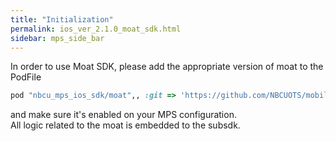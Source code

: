 ```yaml
---
title: "Initialization"
permalink: ios_ver_2.1.0_moat_sdk.html
sidebar: mps_side_bar
---
```

In order to use Moat SDK, please add the appropriate version of moat to the PodFile

```ruby
pod "nbcu_mps_ios_sdk/moat",, :git => 'https://github.com/NBCUOTS/mobile_mps_sdk_ios_examples.git', :tag => 'release-2.1.0'
```

and make sure it's enabled on your MPS configuration. <br/>
All logic related to the moat is embedded to the subsdk.